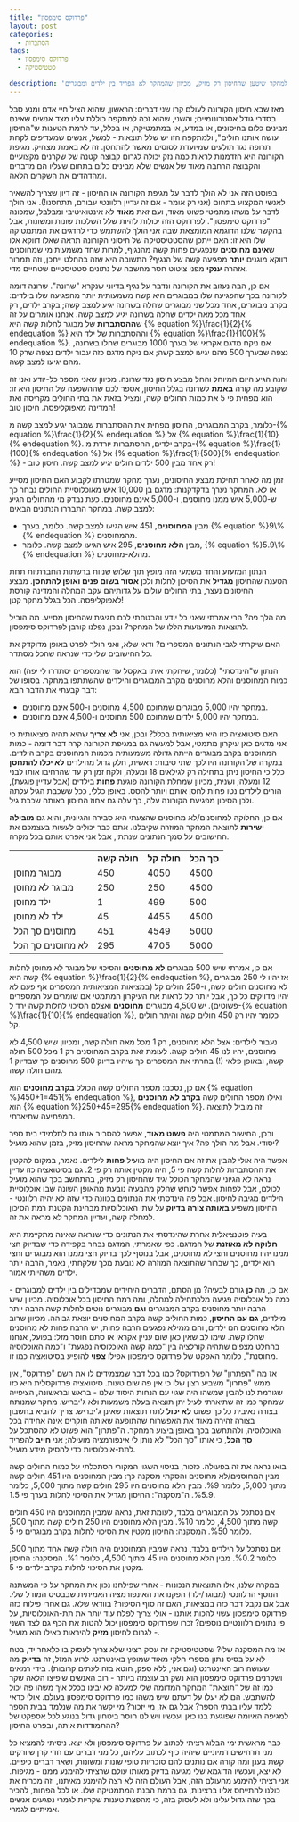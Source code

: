 ```yaml
---
title: "פרדוקס סימפסון"
layout: post
categories:
  - הסתברות
tags:
  - פרדוקס סימפסון
  - סטטיסטיקה

description: 'איך חיסון נגד מגיפה שעוזר באותה המידה לילדים ומבוגרים עשוי ליפול קורבן למחקר שיטען שהחיסון רק מזיק, מכיוון שהמחקר לא הפריד בין ילדים ומבוגרים?'
---
```


מאז שבא חיסון הקורונה לעולם קרו שני דברים: הראשון, שהוא הציל חיי אדם ומנע סבל בסדרי גודל אסטרונומיים; והשני, שהוא זכה למתקפה כוללת עליו מצד אנשים שאינם מבינים כלום בחיסונים, או במדע, או במתמטיקה, או בכלל, עד לרמת הטענות ש"החיסון עושה אותנו חולים", ולמתקפה הזו יש שלל תוצאות - למשל, אנשים שמעדיפים לקחת תרופה נגד תולעים שמיועדת לסוסים מאשר להתחסן. זה לא באמת מצחיק. מגיפת הקורונה היא הזדמנות לראות כמה נזק יכולה לגרום קבוצה קטנה של שקרנים מקצועיים והקבוצה הרחבה מאוד של אנשים שלא מבינים כלום בתחום שעליו הם מדברים ומהדהדים את השקרים הלאה.

בפוסט הזה אני לא הולך לדבר על מגיפת הקורונה או החיסון - זה דיון שצריך להשאיר לאנשי המקצוע בתחום (אני רק אומר - אם זה עדיין רלוונטי עבורם, תתחסנו!). אני הולך לדבר על משהו מתמטי פשוט מאוד, ועם זאת <strong>מאוד</strong> לא אינטואיטיבי ומבלבל, שמכונה "פרדוקס סימפסון". לפרדוקס הזה יכולות להיות שלל השלכות שונות ומשונות, אבל בהקשר שלנו הדוגמא המומצאת שבה אני הולך להשתמש כדי להדגים את המתמטיקה שלו היא זו: האם ייתכן שהסטטיסטיקה של חיסוני הקורונה תראה שאלו דווקא אלו ש<strong>אינם מחוסנים</strong> שנפגעים פחות קשה מהנגיף, למרות שחד משמעית מי שמחוסנים דווקא מוגנים <strong>יותר</strong> מפגיעה קשה של הנגיף? התשובה היא שזה בהחלט ייתכן, וזה תמרור אזהרה <strong>ענקי</strong> מפני ציטוט חסר מחשבה של נתונים סטטיסטיים שטחיים מדי.

אם כן, הבה נעזוב את הקורונה ונדבר על נגיף בדיוני שנקרא "שרונה". שרונה דומה לקורונה בכך שהפגיעה שלו במבוגרים היא קשה משמעותית יותר מהפגיעה שלו בילדים: בקרב מבוגרים, אחד מכל שני מבוגרים שחלה בשרונה יגיע למצב קשה; בקרב ילדים, רק אחד מכל מאה ילדים שחלה בשרונה יגיע למצב קשה. אנחנו אומרים על זה ש<strong>ההסתברות</strong> של מבוגר לחלות קשה היא {% equation %}\frac{1}{2}{% endequation %} וההסתברות של ילד היא {% equation %}\frac{1}{100}{% endequation %}. אם ניקח מדגם אקראי של בערך 1000 מבוגרים שחלו בשרונה, נצפה שבערך 500 מהם יגיעו למצב קשה; אם ניקח מדגם כזה עבור ילדים נצפה שרק 10 מהם יגיעו למצב קשה.

והנה הגיע היום המיוחל והחל מבצע חיסון נגד שרונה. מכיוון שאני מספר כל-יודע ואני זה שקובע מה קורה <strong>באמת</strong> לשרונה בגלל החיסון, אספר לכם שההשפעה של החיסון היא זו: הוא מפחית פי 5 את כמות החולים קשה, ומציל בזאת את בתי החולים מקריסה ואת המדינה מאפוקליפסה. חיסון טוב!

כלומר, בקרב המבוגרים, החיסון מפחית את ההסתברות שמבוגר יגיע למצב קשה מ-{% equation %}\frac{1}{2}{% endequation %} אל {% equation %}\frac{1}{10}{% endequation %}. בקרב ילדים, ההסתברות יורדת מ-{% equation %}\frac{1}{100}{% endequation %} אל {% equation %}\frac{1}{500}{% endequation %} - רק אחד מבין 500 ילדים חולים יגיע למצב קשה. חיסון טוב!

זמן מה לאחר תחילת מבצע החיסונים, נערך מחקר שמטרתו לקבוע האם החיסון מסייע או לא. המחקר נערך בדקדקנות: מדגם בן 10,000 איש מאוכלוסיית החולים נבחר כך ש-5,000 איש ממנו מחוסנים, ו-5,000 אינם מחוסנים. כעת נבדק מי מהחולים הגיע למצב קשה. במחקר התבררו הנתונים הבאים:

<ul> <li>מבין <strong>המחוסנים</strong>, 451 איש הגיעו למצב קשה. כלומר, בערך {% equation %}9\%{% endequation %} מהמחוסנים.</li>


<li>מבין <strong>הלא מחוסנים</strong>, 295 איש הגיעו למצב קשה. כלומר, {% equation %}5.9\%{% endequation %} מהלא-מחוסנים.</li>

</ul>

הנתון המזעזע והחד משמעי הזה מופץ תוך שלוש שניות ברשתות החברתיות תחת הטענה שהחיסון <strong>מגדיל</strong> את הסיכון לחלות ולכן <strong>אסור בשום פנים ואופן להתחסן</strong>. מבצע החיסונים נעצר, בתי החולים עולים על גדותיהם עקב המחלה והמדינה קורסת לאפוקליפסה. הכל בגלל מחקר קטן!

מה הלך פה? הרי אמרתי שאני כל יודע והבטחתי לכם חגיגית שהחיסון מסייע. מה הוביל לתוצאות המזעזעות הללו של המחקר? ובכן, נפלנו קורבן לפרדוקס סימפסון.

האם שיקרתי לגבי הנתונים המספריים? ודאי שלא, ואני הולך לפרט באופן מדוקדק את כל החישובים שלי כדי שנראה שהכל מסתדר.

הנתון ש"הינדסתי" (כלומר, שיחקתי איתו באקסל עד שהמספרים יסתדרו לי יפה) הוא כמות המחוסנים והלא מחוסנים מקרב המבוגרים והילדים שהשתתפו במחקר. בסופו של דבר קבעתי את הדבר הבא:

<ul> <li>במחקר יהיו 5,000 מבוגרים שמתוכם 4,500 מחוסנים ו-500 אינם מחוסנים.</li>


<li>במחקר יהיו 5,000 ילדים שמתוכם 500 מחוסנים ו-4,500 אינם מחוסנים.</li>

</ul>

האם סיטואציה כזו היא מציאותית בכלל? ובכן, אני <strong>לא צריך</strong> שהיא תהיה מציאותית כי אני מדגים כאן עיקרון מתמטי, אבל למעשה גם במגיפת הקורונה קרה דבר דומה - כמות המחוסנים בקרב מבוגרים הייתה גדולה משמעותית מכמות המחוסנים בקרב הילדים. במקרה של הקורונה היו לכך שתי סיבות: ראשית, חלק גדול מהילדים <strong>לא יכלו להתחסן</strong> כלל כי החיסון ניתן בתחילה רק לגילאים 18 ומעלה, ולקח זמן רק עד שהרחיבו אותו לבני 12 ומעלה; ושנית, מכיוון שמחלת הקורונה פוגעת <strong>פחות</strong> בילדים (אבל עדיין פוגעת), הורים לילדים נטו פחות לחסן אותם ויותר להסס. באופן כללי, ככל ששכבת הגיל עלתה ולכן הסיכון מפגיעת הקורונה עלה, כך עלה גם אחוז החיסון באותה שכבת גיל.

אם כן, החלוקה למחוסנים/לא מחוסנים שהצעתי היא סבירה והגיונית, והיא גם <strong>מובילה ישירות</strong> לתוצאת המחקר המוזרה שקיבלנו. אתם כבר יכולים לעשות בעצמכם את החישובים על סמך הנתונים שנתתי, אבל אני אפרט אותם בכל מקרה.

<table>
<tr>
<th></th>
<th>חולה קשה</th>
<th>חולה קל</th>
<th>סך הכל</th>
</tr>

<tr>
<td>מבוגר מחוסן</td>
<td>450</td>
<td>4050</td>
<td>4500</td>
</tr>

<tr>
<td>מבוגר לא מחוסן</td>
<td>250</td>
<td>250</td>
<td>4500</td>
</tr>

<tr>
<td>ילד מחוסן</td>
<td>1</td>
<td>499</td>
<td>500</td>
</tr>

<tr>
<td>ילד לא מחוסן</td>
<td>45</td>
<td>4455</td>
<td>4500</td>
</tr>

<tr>
<td>מחוסנים סך הכל</td>
<td>451</td>
<td>4549</td>
<td>5000</td>
</tr>

<tr>
<td>לא מחוסנים סך הכל</td>
<td>295</td>
<td>4705</td>
<td>5000</td>
</tr>

</table>

אם כן, אמרתי שיש 500 מבוגרים <strong>לא מחוסנים</strong> והסיכוי של מבוגר לא מחוסן לחלות קשה היא {% equation %}\frac{1}{2}{% endequation %}, אז יהיו לי 250 מבוגרים לא מחוסנים חולים קשה, ו-250 חולים קל (במציאות המציאותית המספרים אף פעם לא יהיו מדויקים כל כך, אבל יותר קל לראות את העיקרון המתמטי אם שומרים על המספרים פשוטים). יש 4,500 מבוגרים <strong>מחוסנים</strong> ואצלם הסיכוי לחלות קשה ירד ל-{% equation %}\frac{1}{10}{% endequation %}, כלומר יהיו רק 450 חולים קשה והיתר חולים קל.

נעבור לילדים: אצל הלא מחוסנים, רק 1 מכל מאה חולה קשה, ומכיוון שיש 4,500 לא מחוסנים, יהיו לנו 45 חולים קשה. לעומת זאת בקרב המחוסנים רק 1 מכל 500 חולה קשה, ובאופן פלאי (!) בחרתי את המספרים כך שיהיו בדיוק 500 מחוסנים כך שבדיוק 1 מהם חולה קשה.

אם כן, נסכם: מספר החולים קשה הכולל <strong>בקרב מחוסנים</strong> הוא {% equation %}450+1=451{% endequation %}, ואילו מספר החולים קשה <strong>בקרב לא מחוסנים</strong> הוא {% equation %}250+45=295{% endequation %}. זה מוביל לתוצאה המפתיעה שתיארתי.

ובכן, החישוב המתמטי היה <strong>פשוט מאוד</strong>, אפשר להסביר אותו גם לתלמידי בית ספר יסודי. אבל מה הולך פה? איך יוצא שהמחקר מראה שהחיסון מזיק, בזמן שהוא מועיל?

אפשר היה אולי להבין את זה אם החיסון היה מועיל <strong>פחות</strong> לילדים. נאמר, במקום להקטין את ההסתברות לחלות קשה פי 5, היה מקטין אותה רק פי 2. גם בסיטואציה כזו עדיין נראה לא הגיוני שהמחקר הכולל יגיד שהחיסון רק מזיק, בהתחשב בכך שהוא מועיל לכולם, אבל לפחות אפשר לנחש שחלק מהבעיה נובעת מהאופן השונה שבו אוכלוסיית הילדים מגיבה לחיסון. אבל פה הינדסתי את הנתונים בכוונה כדי שזה לא יהיה רלוונטי - החיסון משפיע <strong>באותה צורה בדיוק</strong> על שתי האוכלוסיות מבחינת הקטנת רמת הסיכון למחלה קשה, ועדיין המחקר לא מראה את זה.

בעיה פוטנציאלית אחרת שהינדסתי את הנתונים כדי שנראה שאינה מתקיימת היא <strong>חלוקה לא מאוזנת</strong> של המדגם. כפי שאמרתי, המדגם נבחר בקפידה כדי שבדיוק חצי ממנו יהיו מחוסנים וחצי לא מחוסנים, אבל בנוסף לכך בדיוק חצי ממנו הוא מבוגרים וחצי הוא ילדים, כך שברור שהתוצאה המוזרה לא נובעת מכך שלקחתי, נאמר, הרבה יותר ילדים משהייתי אמור.

אם כן, מה <strong>כן</strong> גורם לבעיה? מן הסתם, הדברים היחידים שמבדילים בין ילדים למבוגרים - כמה כל אוכלוסיה פגיעה מלכתחילה למחלה, ומה רמת החיסון בכל אוכלוסיה. מכיוון שיש הרבה יותר מחוסנים בקרב המבוגרים <strong>וגם</strong> מבוגרים נוטים לחלות קשה הרבה יותר מילדים, <strong>גם עם החיסון</strong>, כמות החולים קשה בקרב המחוסנים יוצאת גבוהה. מכיוון שרוב הלא מחוסנים הם ילדים, והם ממילא נפגעים הרבה פחות, יש הרבה פחות לא מחוסנים שחלו קשה. שימו לב שאין כאן שום עניין אקראי או סתם חוסר מזל: בפועל, אנחנו בהחלט מצפים שתהיה קורלציה בין "כמה קשה האוכלוסיה נפגעת" ו"כמה האוכלוסיה מחוסנת", כלומר האפקט של פרדוקס סימפסון אפילו <strong>צפוי</strong> להופיע בסיטואציה כמו זו.

אז מה "הפתרון" של הפרדוקס? כמו בכל דבר שמצמידים לו את השם "פרדוקס", אין ממש "פתרון" משביע רצון שלו כי אין פה שום טעות. סיטואציה פרדוקסלית היא כזו שגורמת לנו להבין שמשהו היה שגוי עם הנחות היסוד שלנו - בראש ובראשונה, הציפייה שמחקר כמו זה שתיארתי לעיל יתן תוצאה בעלת משמעות ולא ג'יבריש. מחקר שמנותח בצורה נאיבית כל כך פשוט <strong>לא יכול</strong> לתת תוצאות שאינן ג'יבריש. צריך להביא בחשבון בצורה זהירה מאוד את האפשרות שהתופעה שאותה חוקרים אינה אחידה בכל האוכלוסיה, ולהתחשב בכך באופן ביצוע המחקר. ה"פתרון" הוא פשוט לא להסתכל על <strong>סך הכל</strong>, כי אותו "סך הכל" לא נותן לי אינפורמציה מועילה; אני <strong>חייב</strong> להפריד לתת-אוכלוסיות כדי להסיק מידע מועיל.

בואו נראה את זה בפעולה. כזכור, בניסוי השגוי המקורי הסתכלתי על כמות החולים קשה מבין המחוסנים/לא מחוסנים והסקתי מסקנה כך: מבין המחוסנים היו 451 חולים קשה מתוך 5,000, כלומר %9. מבין הלא מחוסנים היו 295 חולים קשה מתוך 5,000, כלומר %5.9. ה"מסקנה": החיסון מגדיל את הסיכוי לחלות בערך פי 1.5.

אם נסתכל על המבוגרים בלבד, לעומת זאת, נראה שמבין המחוסנים היו 450 חולים קשה מתוך 4,500, כלומר %10. מבין הלא מחוסנים היו 250 חולים קשה מתוך 500, כלומר %50. המסקנה: החיסון מקטין את הסיכוי לחלות בקרב מבוגרים פי 5.

אם נסתכל על הילדים בלבד, נראה שמבין המחוסנים היה חולה קשה אחד מתוך 500, כלומר %0.2. מבין הלא מחוסנים היו 45 מתוך 4,500, כלומר %1. המסקנה: החיסון מקטין את הסיכוי לחלות בקרב ילדים פי 5.

במקרה שלנו, אלו התוצאות הנכונות - אחרי שפילחנו נכון את המחקר על פי המשתנה הנוסף הרלוונטי (מבוגר/ילד) הפקנו את האינפורמציה האמיתית שבבסיס המודל שלי. אבל אם נקבל דבר כזה במציאות, האם זה סוף הסיפור? בוודאי שלא. גם אחרי פילוח כזה פרדוקס סימפסון עשוי להכות אותנו - אולי צריך לפלח עוד יותר את תת-האוכלוסיות, על פי נתונים רלוונטיים נוספים? זכרו שפרדוקס סימפסון יכול להטות את הכף גם לצד השני - לגרום לחיסון <strong>מזיק</strong> להיראות כאילו הוא מועיל.

אז מה המסקנה שלי? שסטטיסטיקה זה עסק רציני שלא צריך לעסוק בו כלאחר יד, בטח לא על בסיס נתון מספרי חלקי מאוד שמופץ באינטרנט. לרוע המזל, זה <strong>בדיוק</strong> מה שעושה רוב האינטרנט (וגם אני, ללא ספק, חוטא בזה לעתים קרובות). בידי רמאים ושקרנים פרדוקס סימפסון הוא נשק רב עוצמה ביותר - רוב האנשים שיפיצו הלאה שקר כמו זה של "תוצאת" המחקר המדומה שלי למעלה לא יבינו בכלל איך משהו פה יכול להשתבש. הם לא יעלו על דעתם שיש משהו כמו פרדוקס סימפסון בעולם. אולי כדאי ללמד עליו בבתי הספר? אבל גם אז, מי יזכור? מי יקשר את מה שנלמד בבית הספר למגיפה האיומה שפוגעת בנו כאן ועכשיו ויש לנו חוסר ביטחון גדול בנוגע לכל אספקט של ההתמודדות איתה, ובפרט החיסון?

כבר מראשית ימי הבלוג רציתי לכתוב על פרדוקס סימפסון ולא יצא. ניסיתי להמציא כל מני תרחישים דמיוניים שיהיה כיף לכתוב עליהם, כל מני דברים עם חדי קרן שיורקים קשת בענן ומה קורה אם נותנים להם סוכריות טופי שונות ומשונות, ושאר דברים כיפיים. לא יצא, ועכשיו הדוגמא שלי מגיעה בדיוק מאותו עולם שרציתי להימנע ממנו - מגיפות. אני רציתי להימנע מהעולם הזה, אבל העולם הזה לא רצה להימנע מאיתנו, וזה מכריח את כולנו להתייחס אליו ברצינות, גם ברמת הבנת המתמטיקה שלו. או לכל הפחות, להכיר בכך שזה גדול עלינו ולא לעסוק בזה, כי מהפצת טענות שקריות לגמרי נפגעים אנשים אמיתיים לגמרי. 
